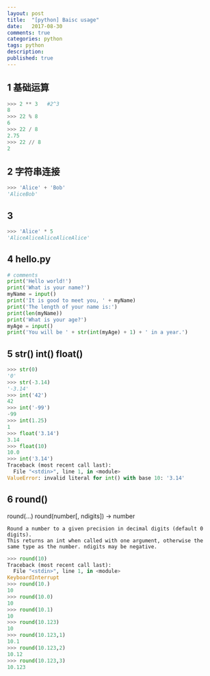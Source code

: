 ```yaml
---
layout: post
title:  "[python] Baisc usage"
date:   2017-08-30
comments: true
categories: python
tags: python 
description:
published: true
---
```



## 1 基础运算

```python
>>> 2 ** 3   #2^3
8
>>> 22 % 8
6
>>> 22 / 8
2.75
>>> 22 // 8
2
```


## 2 字符串连接

```python
>>> 'Alice' + 'Bob'
'AliceBob'
```

## 3

```python
>>> 'Alice' * 5
'AliceAliceAliceAliceAlice'
```


## 4 hello.py

```python
# comments
print('Hello world!')
print('What is your name?')
myName = input()
print('It is good to meet you, ' + myName)
print('The length of your name is:')
print(len(myName))
print('What is your age?')
myAge = input()
print('You will be ' + str(int(myAge) + 1) + ' in a year.')
```


## 5 str() int() float()

```python
>>> str(0)
'0'
>>> str(-3.14)
'-3.14'
>>> int('42')
42
>>> int('-99')
-99
>>> int(1.25)
1
>>> float('3.14')
3.14
>>> float(10)
10.0
>>> int('3.14')
Traceback (most recent call last):
  File "<stdin>", line 1, in <module>
ValueError: invalid literal for int() with base 10: '3.14'
```


## 6 round()


round(...)
    round(number[, ndigits]) -> number

    Round a number to a given precision in decimal digits (default 0 digits).
    This returns an int when called with one argument, otherwise the
    same type as the number. ndigits may be negative.

```python
>>> round(10)
Traceback (most recent call last):
  File "<stdin>", line 1, in <module>
KeyboardInterrupt
>>> round(10.)
10
>>> round(10.0)
10
>>> round(10.1)
10
>>> round(10.123)
10
>>> round(10.123,1)
10.1
>>> round(10.123,2)
10.12
>>> round(10.123,3)
10.123
```
